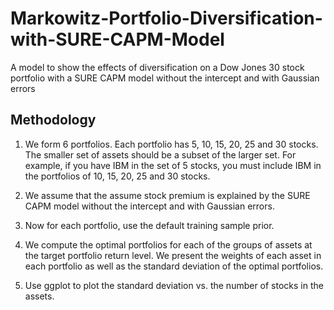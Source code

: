 # Markowitz-Portfolio-Diversification-with-SURE-CAPM-Model
 A model to show the effects of diversification on a Dow Jones 30 stock portfolio with a SURE CAPM model without the intercept and with Gaussian errors

## Methodology
1. We form 6 portfolios. Each portfolio has 5, 10, 15, 20, 25 and 30 stocks. The smaller set of assets should be a subset of the larger set. For example, if you have IBM in the set of 5 stocks, you must include IBM in the portfolios of 10, 15, 20, 25 and 30 stocks.

2. We assume that the assume stock premium is explained by the SURE CAPM model without the intercept and with Gaussian errors.

3. Now for each portfolio, use the default training sample prior. 

4. We compute the optimal portfolios for each of the groups of assets at the target portfolio return level. We present the weights of each asset in each portfolio as well as the standard deviation of the optimal portfolios. 

5. Use ggplot to plot the standard deviation vs. the number of stocks in the assets. 
